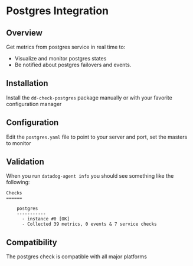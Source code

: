 # Postgres Integration

## Overview

Get metrics from postgres service in real time to:

* Visualize and monitor postgres states
* Be notified about postgres failovers and events.

## Installation

Install the `dd-check-postgres` package manually or with your favorite configuration manager

## Configuration

Edit the `postgres.yaml` file to point to your server and port, set the masters to monitor

## Validation

When you run `datadog-agent info` you should see something like the following:

    Checks
    ======

        postgres
        -----------
          - instance #0 [OK]
          - Collected 39 metrics, 0 events & 7 service checks

## Compatibility

The postgres check is compatible with all major platforms
